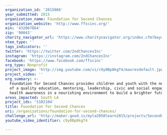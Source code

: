 ```yaml
---
organization_id: '2015066'
year_submitted: 2015
organization_name: Foundation for Second Chances
organization_website: 'http://www.ffscinc.org/'
ein: '432067664'
zip: '90043'
charity_navigator_url: 'https://www.charitynavigator.org/index.cfm?bay=search.profile&ein=432067664'
ntee_type: ''
tags_indicators: ''
twitter: 'https://twitter.com/2ndChancesInc'
instagram: 'https://instagram.com/2ndChancesInc'
facebook: 'https://www.facebook.com/ffscinc'
org_type: Nonprofit
project_image: 'http://img.youtube.com/vi/c9y0Bp8kgT4/maxresdefault.jpg'
project_video: ''
org_summary: >-
  Foundation for Second Chances provides children and youth with the necessities
  of a quality education, mentoring, leadership, civic and social engagement,
  health awareness in a nourishing environment to build a brighter future.
areas_impacted: South LA
project_ids: '5102104'
title: Foundation for Second Chances
uri: /organizations/foundation-for-second-chances/
challenge_url: 'http://maker.good.is/myla2050learn2015/projects/SecondChances.html'
youtube_video_identifier: c9y0Bp8kgT4

---
```

